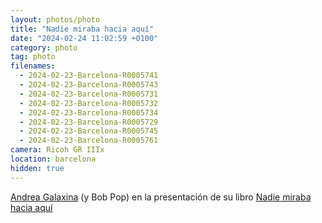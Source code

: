 ```yaml
---
layout: photos/photo
title: "Nadie miraba hacia aquí"
date: "2024-02-24 11:02:59 +0100"
category: photo
tag: photo
filenames:
  - 2024-02-23-Barcelona-R0005741
  - 2024-02-23-Barcelona-R0005743
  - 2024-02-23-Barcelona-R0005731
  - 2024-02-23-Barcelona-R0005732
  - 2024-02-23-Barcelona-R0005734
  - 2024-02-23-Barcelona-R0005729
  - 2024-02-23-Barcelona-R0005745
  - 2024-02-23-Barcelona-R0005761
camera: Ricoh GR IIIx
location: barcelona
hidden: true
---
```


[Andrea Galaxina](https://www.instagram.com/andreagalaxina) (y Bob Pop) en la presentación de su libro
[Nadie miraba hacia aquí](https://contintametienes.com/producto/nadie-miraba-hacia-aqui)
